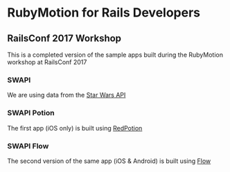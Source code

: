 # RubyMotion for Rails Developers

## RailsConf 2017 Workshop

This is a completed version of the sample apps built during the RubyMotion workshop at RailsConf 2017

### SWAPI

We are using data from the [Star Wars API](http://swapi.co)

### SWAPI Potion

The first app (iOS only) is built using [RedPotion](https://github.com/infinitered/redpotion)

### SWAPI Flow

The second version of the same app (iOS & Android) is built using [Flow](https://github.com/HipByte/Flow)

